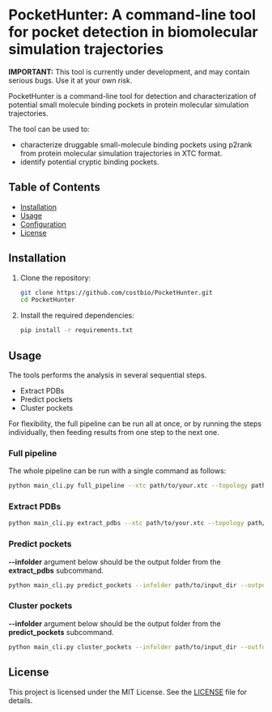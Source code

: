 # PocketHunter: A command-line tool for pocket detection in biomolecular simulation trajectories

**IMPORTANT:** This tool is currently under development, and may contain serious bugs. Use it at your own risk.

PocketHunter is a command-line tool for detection and characterization of potential small molecule binding pockets in protein molecular simulation trajectories. 

The tool can be used to:

* characterize druggable small-molecule binding pockets using p2rank from protein molecular simulation trajectories in XTC format. 
* identify potential cryptic binding pockets.


## Table of Contents
- [Installation](#installation)
- [Usage](#usage)
- [Configuration](#configuration)
- [License](#license)

## Installation

1. Clone the repository:
    ```bash
    git clone https://github.com/costbio/PocketHunter.git
    cd PocketHunter
    ```

2. Install the required dependencies:
    ```bash
    pip install -r requirements.txt
    ```

## Usage

The tools performs the analysis in several sequential steps. 

* Extract PDBs
* Predict pockets
* Cluster pockets

For flexibility, the full pipeline can be run all at once, or by running the steps individually, then feeding results from one step to the next one.

### Full pipeline

The whole pipeline can be run with a single command as follows:

```bash
python main_cli.py full_pipeline --xtc path/to/your.xtc --topology path/to/your_topology.pdb --numthreads 4 --outfolder path/to/output_dir --min_prob 0.7 --stride 10 
```

### Extract PDBs 

```bash
python main_cli.py extract_pdbs --xtc path/to/your.xtc --topology path/to/your_topology.pdb --outfolder path/to/output_dir --stride 10
```
### Predict pockets 

**--infolder** argument below should be the output folder from the **extract_pdbs** subcommand.

```bash
python main_cli.py predict_pockets --infolder path/to/input_dir --output path/to/output_dir --numthreads 4
```

### Cluster pockets 

**--infolder** argument below should be the output folder from the **predict_pockets** subcommand.

```bash
python main_cli.py cluster_pockets --infolder path/to/input_dir --outfolder path/to/output_dir --method DBSCAN --min_prob 0.7
```

## License

This project is licensed under the MIT License. See the [LICENSE](LICENSE) file for details.
